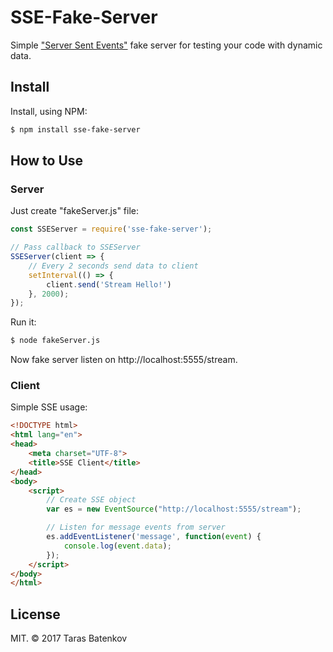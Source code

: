# SSE-Fake-Server
Simple ["Server Sent Events"](https://developer.mozilla.org/en-US/docs/Web/API/Server-sent_events/Using_server-sent_events) fake server for testing your code with dynamic data.

## Install
Install, using NPM:
```sh
$ npm install sse-fake-server
```

## How to Use

### Server
Just create "fakeServer.js" file:
```javascript
const SSEServer = require('sse-fake-server');

// Pass callback to SSEServer
SSEServer(client => {
    // Every 2 seconds send data to client
    setInterval(() => {
        client.send('Stream Hello!')
    }, 2000);
});
```
Run it:
```sh
$ node fakeServer.js
```
Now fake server listen on http://localhost:5555/stream.
### Client
Simple SSE usage:
```html
<!DOCTYPE html>
<html lang="en">
<head>
    <meta charset="UTF-8">
    <title>SSE Client</title>
</head>
<body>
    <script>
        // Create SSE object
        var es = new EventSource("http://localhost:5555/stream");

        // Listen for message events from server
        es.addEventListener('message', function(event) {
            console.log(event.data);
        });
    </script>
</body>
</html>
```

## License
MIT. © 2017 Taras Batenkov